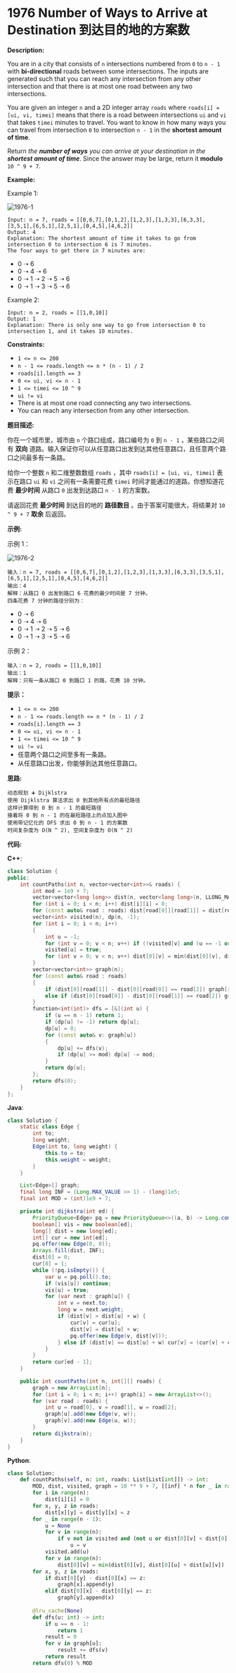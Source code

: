 # 1976 Number of Ways to Arrive at Destination 到达目的地的方案数

__Description:__

You are in a city that consists of `n` intersections numbered from `0` to `n - 1` with __bi-directional__ roads between some intersections. The inputs are generated such that you can reach any intersection from any other intersection and that there is at most one road between any two intersections.

You are given an integer `n` and a 2D integer array `roads` where `roads[i] = [ui, vi, timei]` means that there is a road between intersections `ui` and `vi` that takes `timei` minutes to travel. You want to know in how many ways you can travel from intersection `0` to intersection `n - 1` in the __shortest amount of time__.

Return _the __number of ways__ you can arrive at your destination in the __shortest amount of time___. Since the answer may be large, return it __modulo__ `10 ^ 9 + 7`.

__Example:__

Example 1:

![1976-1](https://assets.leetcode.com/uploads/2021/07/17/graph2.png)

```text
Input: n = 7, roads = [[0,6,7],[0,1,2],[1,2,3],[1,3,3],[6,3,3],[3,5,1],[6,5,1],[2,5,1],[0,4,5],[4,6,2]]
Output: 4
Explanation: The shortest amount of time it takes to go from intersection 0 to intersection 6 is 7 minutes.
The four ways to get there in 7 minutes are:
```

- 0 ➝ 6
- 0 ➝ 4 ➝ 6
- 0 ➝ 1 ➝ 2 ➝ 5 ➝ 6
- 0 ➝ 1 ➝ 3 ➝ 5 ➝ 6

Example 2:

```text
Input: n = 2, roads = [[1,0,10]]
Output: 1
Explanation: There is only one way to go from intersection 0 to intersection 1, and it takes 10 minutes.
```

__Constraints:__

- `1 <= n <= 200`
- `n - 1 <= roads.length <= n * (n - 1) / 2`
- `roads[i].length == 3`
- `0 <= ui, vi <= n - 1`
- `1 <= timei <= 10 ^ 9`
- `ui != vi`
- There is at most one road connecting any two intersections.
- You can reach any intersection from any other intersection.

__题目描述:__

你在一个城市里，城市由 `n` 个路口组成，路口编号为 `0` 到 `n - 1` ，某些路口之间有 __双向__ 道路。输入保证你可以从任意路口出发到达其他任意路口，且任意两个路口之间最多有一条路。

给你一个整数 `n` 和二维整数数组 `roads` ，其中 `roads[i] = [ui, vi, timei]` 表示在路口 `ui` 和 `vi` 之间有一条需要花费 `timei` 时间才能通过的道路。你想知道花费 __最少时间__ 从路口 `0` 出发到达路口 `n - 1` 的方案数。

请返回花费 __最少时间__ 到达目的地的 __路径数目__ 。由于答案可能很大，将结果对 `10 ^ 9 + 7` __取余__ 后返回。

__示例:__

示例 1：

![1976-2](https://assets.leetcode.com/uploads/2021/07/17/graph2.png)

```text
输入：n = 7, roads = [[0,6,7],[0,1,2],[1,2,3],[1,3,3],[6,3,3],[3,5,1],[6,5,1],[2,5,1],[0,4,5],[4,6,2]]
输出：4
解释：从路口 0 出发到路口 6 花费的最少时间是 7 分钟。
四条花费 7 分钟的路径分别为：
```

- 0 ➝ 6
- 0 ➝ 4 ➝ 6
- 0 ➝ 1 ➝ 2 ➝ 5 ➝ 6
- 0 ➝ 1 ➝ 3 ➝ 5 ➝ 6

示例 2：

```text
输入：n = 2, roads = [[1,0,10]]
输出：1
解释：只有一条从路口 0 到路口 1 的路，花费 10 分钟。
```

__提示：__

- `1 <= n <= 200`
- `n - 1 <= roads.length <= n * (n - 1) / 2`
- `roads[i].length == 3`
- `0 <= ui, vi <= n - 1`
- `1 <= timei <= 10 ^ 9`
- `ui != vi`
- 任意两个路口之间至多有一条路。
- 从任意路口出发，你能够到达其他任意路口。

__思路:__

```text
动态规划 ➕ Dijklstra
使用 Dijklstra 算法求出 0 到其他所有点的最短路径
这样计算得到 0 到 n - 1 的最短路径
接着将 0 到 n - 1 的在最短路径上的点加入图中
使用带记忆化的 DFS 求出 0 到 n - 1 的方案数
时间复杂度为 O(N ^ 2), 空间复杂度为 O(N ^ 2)
```

__代码:__

__C++__:

```C++
class Solution {
public:
    int countPaths(int n, vector<vector<int>>& roads) {
        int mod = 1e9 + 7;
        vector<vector<long long>> dist(n, vector<long long>(n, LLONG_MAX >> 1));
        for (int i = 0; i < n; i++) dist[i][i] = 0;
        for (const auto& road : roads) dist[road[0]][road[1]] = dist[road[1]][road[0]] = road[2];
        vector<int> visited(n), dp(n, -1);
        for (int i = 0; i < n; i++) 
        {
            int u = -1;
            for (int v = 0; v < n; v++) if (!visited[v] and (u == -1 or dist[0][v] < dist[0][u])) u = v;
            visited[u] = true;
            for (int v = 0; v < n; v++) dist[0][v] = min(dist[0][v], dist[0][u] + dist[u][v]);
        }
        vector<vector<int>> graph(n);
        for (const auto& road : roads)
        {
            if (dist[0][road[1]] - dist[0][road[0]] == road[2]) graph[road[0]].emplace_back(road[1]);
            else if (dist[0][road[0]] - dist[0][road[1]] == road[2]) graph[road[1]].emplace_back(road[0]);
        }
        function<int(int)> dfs = [&](int u) {
            if (u == n - 1) return 1;
            if (dp[u] != -1) return dp[u];
            dp[u] = 0;
            for (const auto& v: graph[u]) 
            {
                dp[u] += dfs(v);
                if (dp[u] >= mod) dp[u] -= mod;
            }
            return dp[u];
        };
        return dfs(0);
    }
};
```

__Java__:

```Java
class Solution {
    static class Edge {
        int to;
        long weight;
        Edge(int to, long weight) {
            this.to = to;
            this.weight = weight;
        }
    }

    List<Edge>[] graph;
    final long INF = (Long.MAX_VALUE >> 1) - (long)1e5;
    final int MOD = (int)1e9 + 7;

    private int dijkstra(int ed) {
        PriorityQueue<Edge> pq = new PriorityQueue<>((a, b) -> Long.compare(a.weight, b.weight));
        boolean[] vis = new boolean[ed];
        long[] dist = new long[ed];
        int[] cur = new int[ed];
        pq.offer(new Edge(0, 0));
        Arrays.fill(dist, INF);
        dist[0] = 0;
        cur[0] = 1;
        while (!pq.isEmpty()) {
            var u = pq.poll().to;
            if (vis[u]) continue;
            vis[u] = true;
            for (var next : graph[u]) {
                int v = next.to;
                long w = next.weight;
                if (dist[v] > dist[u] + w) {
                    cur[v] = cur[u];
                    dist[v] = dist[u] + w;
                    pq.offer(new Edge(v, dist[v]));
                } else if (dist[v] == dist[u] + w) cur[v] = (cur[v] + cur[u]) % MOD;
            }
        }
        return cur[ed - 1];
    }

    public int countPaths(int n, int[][] roads) {
        graph = new ArrayList[n];
        for (int i = 0; i < n; i++) graph[i] = new ArrayList<>();
        for (var road : roads) {
            int u = road[0], v = road[1], w = road[2];
            graph[u].add(new Edge(v, w));
            graph[v].add(new Edge(u, w));
        }
        return dijkstra(n);
    }
}
```

__Python__:

```Python
class Solution:
    def countPaths(self, n: int, roads: List[List[int]]) -> int:
        MOD, dist, visited, graph = 10 ** 9 + 7, [[inf] * n for _ in range(n)], set(), defaultdict(list)
        for i in range(n):
            dist[i][i] = 0
        for x, y, z in roads:
            dist[x][y] = dist[y][x] = z
        for _ in range(n - 1):
            u = None
            for v in range(n):
                if v not in visited and (not u or dist[0][v] < dist[0][u]):
                    u = v
            visited.add(u)
            for v in range(n):
                dist[0][v] = min(dist[0][v], dist[0][u] + dist[u][v])
        for x, y, z in roads:
            if dist[0][y] - dist[0][x] == z:
                graph[x].append(y)
            elif dist[0][x] - dist[0][y] == z:
                graph[y].append(x)
            
        @lru_cache(None)
        def dfs(u: int) -> int:
            if u == n - 1:
                return 1
            result = 0
            for v in graph[u]:
                result += dfs(v)
            return result
        return dfs(0) % MOD
```
